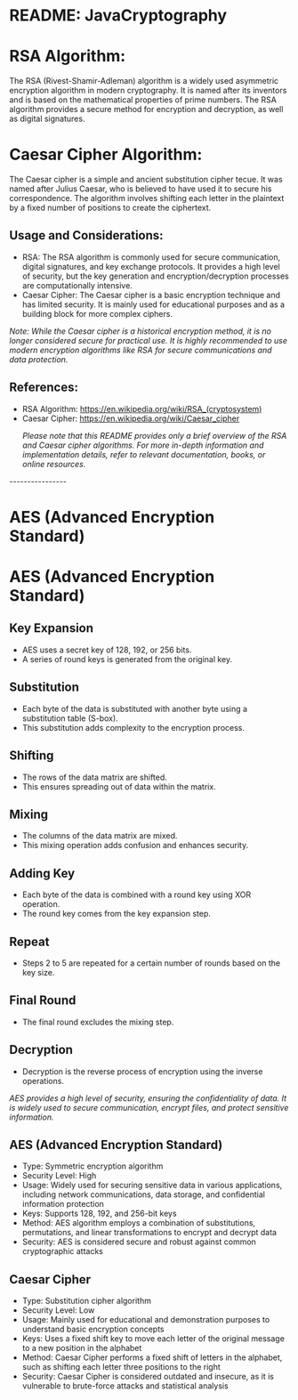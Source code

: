 



  <h1>README: JavaCryptography </h1>
  
 <h1>RSA Algorithm:</h1>
  <p>
    The RSA (Rivest-Shamir-Adleman) algorithm is a widely used asymmetric encryption algorithm in modern cryptography. It is named after its inventors and is based on the mathematical properties of prime numbers. The RSA algorithm provides a secure method for encryption and decryption, as well as digital signatures.
  </p>

  <h1>Caesar Cipher Algorithm:</h1>
  <p>
    The Caesar cipher is a simple and ancient substitution cipher tecue. It was named after Julius Caesar, who is believed to have used it to secure his correspondence. The algorithm involves shifting each letter in the plaintext by a fixed number of positions to create the ciphertext.
  </p>

  <h2>Usage and Considerations:</h2>
  <ul>
    <li>RSA: The RSA algorithm is commonly used for secure communication, digital signatures, and key exchange protocols. It provides a high level of security, but the key generation and encryption/decryption processes are computationally intensive.</li>
    <li>Caesar Cipher: The Caesar cipher is a basic encryption technique and has limited security. It is mainly used for educational purposes and as a building block for more complex ciphers.</li>
  </ul>

  <p><em>Note: While the Caesar cipher is a historical encryption method, it is no longer considered secure for practical use. It is highly recommended to use modern encryption algorithms like RSA for secure communications and data protection.</em></p>

  <h2>References:</h2>
  <ul>
    <li>RSA Algorithm: <a href="https://en.wikipedia.org/wiki/RSA_(cryptosystem)">https://en.wikipedia.org/wiki/RSA_(cryptosystem)</a></li>
    <li>Caesar Cipher: <a href="https://en.wikipedia.org/wiki/Caesar_cipher">https://en.wikipedia.org/wiki/Caesar_cipher</a></li>

  
  <p><em>Please note that this README provides only a brief overview of the RSA and Caesar cipher algorithms. For more in-depth information and implementation details, refer to relevant documentation, books, or online resources.</em></p>  </ul>
  ----------------
  

**<h1>AES (Advanced Encryption Standard)</h1>**


 <h1>AES (Advanced Encryption Standard)</h1>
   
  
  <h2>Key Expansion</h2>
  <ul>
    <li>AES uses a secret key of 128, 192, or 256 bits.</li>
    <li>A series of round keys is generated from the original key.</li>
  </ul>

  <h2>Substitution</h2>
  <ul>
    <li>Each byte of the data is substituted with another byte using a substitution table (S-box).</li>
    <li>This substitution adds complexity to the encryption process.</li>
  </ul>

  <h2>Shifting</h2>
  <ul>
    <li>The rows of the data matrix are shifted.</li>
    <li>This ensures spreading out of data within the matrix.</li>
  </ul>

  <h2>Mixing</h2>
  <ul>
    <li>The columns of the data matrix are mixed.</li>
    <li>This mixing operation adds confusion and enhances security.</li>
  </ul>

  <h2>Adding Key</h2>
  <ul>
    <li>Each byte of the data is combined with a round key using XOR operation.</li>
    <li>The round key comes from the key expansion step.</li>
  </ul>

  <h2>Repeat</h2>
  <ul>
    <li>Steps 2 to 5 are repeated for a certain number of rounds based on the key size.</li>
  </ul>

  <h2>Final Round</h2>
  <ul>
    <li>The final round excludes the mixing step.</li>
  </ul>

  <h2>Decryption</h2>
  <ul>
    <li>Decryption is the reverse process of encryption using the inverse operations.</li>
  </ul>

  <p><em>AES provides a high level of security, ensuring the confidentiality of data. It is widely used to secure communication, encrypt files, and protect sensitive information.</em></p>
  
  <h2>AES (Advanced Encryption Standard)</h2>
  <ul>
    <li>Type: Symmetric encryption algorithm</li>
    <li>Security Level: High</li>
    <li>Usage: Widely used for securing sensitive data in various applications, including network communications, data storage, and confidential information protection</li>
    <li>Keys: Supports 128, 192, and 256-bit keys</li>
    <li>Method: AES algorithm employs a combination of substitutions, permutations, and linear transformations to encrypt and decrypt data</li>
    <li>Security: AES is considered secure and robust against common cryptographic attacks</li>
  </ul>

  <h2>Caesar Cipher</h2>
  <ul>
    <li>Type: Substitution cipher algorithm</li>
    <li>Security Level: Low</li>
    <li>Usage: Mainly used for educational and demonstration purposes to understand basic encryption concepts</li>
    <li>Keys: Uses a fixed shift key to move each letter of the original message to a new position in the alphabet</li>
    <li>Method: Caesar Cipher performs a fixed shift of letters in the alphabet, such as shifting each letter three positions to the right</li>
    <li>Security: Caesar Cipher is considered outdated and insecure, as it is vulnerable to brute-force attacks and statistical analysis</li>
  </ul>



